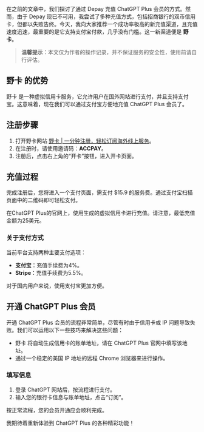 在之前的文章中，我们探讨了通过 Depay 充值 ChatGPT Plus 会员的方式。然而，由于 Depay 现已不可用，我尝试了多种充值方式，包括招商银行的双币信用卡，但都以失败告终。今天，我向大家推荐一个成功率极高的新充值渠道，且充值速度迅速，最重要的是它支持支付宝付款，几乎没有门槛。这一新渠道便是 **野卡**。

> **温馨提示**：本文仅为作者的操作记录，并不保证服务的安全性，使用前请自行评估。

## 野卡 的优势

野卡 是一种虚拟信用卡服务，它允许用户在国外网站进行支付，并且支持支付宝。这意味着，现在我们可以通过支付宝方便地充值 ChatGPT Plus 会员了。

## 注册步骤

1. 打开野卡网站 [野卡 | 一分钟注册，轻松订阅海外线上服务](https://bit.ly/bewildcard)。
2. 在注册时，请使用邀请码：**ACCPAY**。
3. 注册后，点击右上角的“开卡”按钮，进入开卡页面。

## 充值过程

完成注册后，您将进入一个支付页面，需支付 $15.9 的服务费。通过支付宝扫描页面中的二维码即可轻松支付。

在ChatGPT Plus的官网上，使用生成的虚拟信用卡进行充值。请注意，最低充值金额为25美元。

### 关于支付方式

当前平台支持两种主要支付选项：

- **支付宝**：充值手续费为4%。
- **Stripe**：充值手续费为5.5%。

对于国内用户来说，使用支付宝更加方便。

## 开通 ChatGPT Plus 会员

开通 ChatGPT Plus 会员的流程非常简单，尽管有时由于信用卡或 IP 问题导致失败。我们可以运用以下一些技巧来解决这些问题：

- 野卡 将自动生成信用卡的账单地址，请在 ChatGPT Plus 官网中填写该地址。
- 通过一个稳定的美国 IP 地址的远程 Chrome 浏览器来进行操作。

### 填写信息

1. 登录 ChatGPT 网站后，按流程进行支付。
2. 输入您的银行卡信息与账单地址，点击“订阅”。

按正常流程，您的会员开通应会顺利完成。

我期待着重新体验到 ChatGPT Plus 的各种精彩功能！
